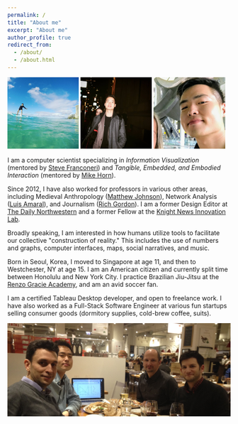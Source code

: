 ```yaml
---
permalink: /
title: "About me"
excerpt: "About me"
author_profile: true
redirect_from: 
  - /about/
  - /about.html
---
```


<p float="left">
  <img src="/images/about1.jpg" style="max-width:32%;" />
  <img src="/images/about2.jpg" style="max-width:32%;" /> 
  <img src="/images/profile.png" style="max-width:32%;" />
</p>

I am a computer scientist specializing in *Information Visualization* (mentored by [Steve Franconeri](http://visualthinking.psych.northwestern.edu/people.html)) and *Tangible, Embedded, and Embodied Interaction* (mentored by [Mike Horn](http://tidal.northwestern.edu/people/mikehorn/)). 

Since 2012, I have also worked for professors in various other areas, including Medieval Anthropology ([Matthew Johnson](https://www.anthropology.northwestern.edu/people/faculty/johnson.html)), Network Analysis ([Luis Amaral](https://amaral.northwestern.edu/people/amaral/)), and Journalism ([Rich Gordon](http://www.medill.northwestern.edu/directory/faculty/rich-gordon.html)). I am a former Design Editor at [The Daily Northwestern](https://dailynorthwestern.com/) and a former Fellow at the [Knight News Innovation Lab](https://knightlab.northwestern.edu/).

Broadly speaking, I am interested in how humans utilize tools to facilitate our collective "construction of reality." This includes the use of numbers and graphs, computer interfaces, maps, social narratives, and music.

Born in Seoul, Korea, I moved to Singapore at age 11, and then to Westchester, NY at age 15. I am an American citizen and currently split time between Honolulu and New York City. I practice Brazilian Jiu-Jitsu at the [Renzo Gracie Academy](http://www.renzogracie.com/), and am an avid soccer fan. 

I am a certified Tableau Desktop developer, and open to freelance work. I have also worked as a Full-Stack Software Engineer at various fun startups selling consumer goods (dormitory supplies, cold-brew coffee, suits).

![Franconeri, Hong, Kosara, Haroz](images/viscog.jpg)
